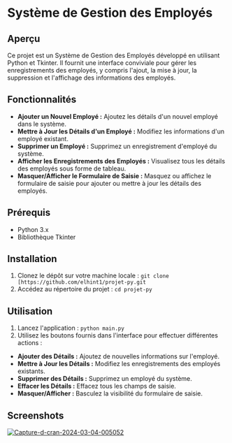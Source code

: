 # Système de Gestion des Employés

## Aperçu
Ce projet est un Système de Gestion des Employés développé en utilisant Python et Tkinter. Il fournit une interface conviviale pour gérer les enregistrements des employés, y compris l'ajout, la mise à jour, la suppression et l'affichage des informations des employés.

## Fonctionnalités
- **Ajouter un Nouvel Employé :** Ajoutez les détails d'un nouvel employé dans le système.
- **Mettre à Jour les Détails d'un Employé :** Modifiez les informations d'un employé existant.
- **Supprimer un Employé :** Supprimez un enregistrement d'employé du système.
- **Afficher les Enregistrements des Employés :** Visualisez tous les détails des employés sous forme de tableau.
- **Masquer/Afficher le Formulaire de Saisie :** Masquez ou affichez le formulaire de saisie pour ajouter ou mettre à jour les détails des employés.

## Prérequis
- Python 3.x
- Bibliothèque Tkinter

## Installation
1. Clonez le dépôt sur votre machine locale :
   ```git clone [https://github.com/elhint1/projet-py.git```
2. Accédez au répertoire du projet :
     ```cd projet-py```

## Utilisation
1. Lancez l'application :
     ```python main.py```
2. Utilisez les boutons fournis dans l'interface pour effectuer différentes actions :
- **Ajouter des Détails :** Ajoutez de nouvelles informations sur l'employé.
- **Mettre à Jour les Détails :** Modifiez les enregistrements des employés existants.
- **Supprimer des Détails :** Supprimez un employé du système.
- **Effacer les Détails :** Effacez tous les champs de saisie.
- **Masquer/Afficher :** Basculez la visibilité du formulaire de saisie.

## Screenshots
<a href="https://ibb.co/HY3fRGx"><img src="https://i.ibb.co/FJCLc80/Capture-d-cran-2024-03-04-005052.png" alt="Capture-d-cran-2024-03-04-005052" border="0" /></a>
